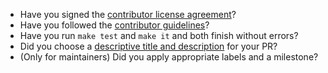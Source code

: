 <!--
Thank you for your interest in and contributing to Rally! There
are a few simple things to check before submitting your pull request
that can help with the review process. You should delete these items
from your submission, but they are here to help bring them to your
attention.
-->

* Have you signed the [contributor license agreement](https://www.elastic.co/contributor-agreement)?
* Have you followed the [contributor guidelines](https://github.com/elastic/rally/blob/master/CONTRIBUTING.md)?
* Have you run `make test` and `make it` and both finish without errors?
* Did you choose a [descriptive title and description](https://chris.beams.io/posts/git-commit/) for your PR?
* (Only for maintainers) Did you apply appropriate labels and a milestone?
